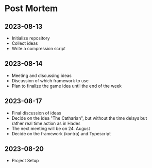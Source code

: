 # Post Mortem

## 2023-08-13

* Initialize repository
* Collect ideas
* Write a compression script

## 2023-08-14

* Meeting and discussing ideas
* Discussion of which framework to use
* Plan to finalize the game idea until the end of the week

## 2023-08-17

* Final discussion of ideas
* Decide on the idea "The Catharian", but without the time delays but rather real time action as in Hades
* The next meeting will be on 24. August
* Decide on the framework (kontra) and Typescript

## 2023-08-20

* Project Setup